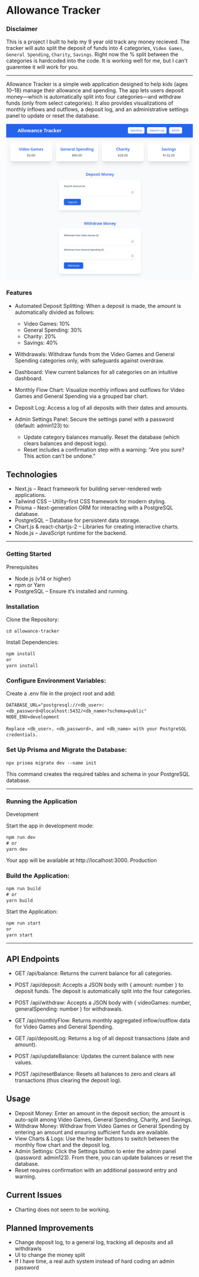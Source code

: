 # Allowance Tracker

### Disclaimer
This is a project I built to help my 9 year old track any money recieved.  The tracker will auto split the deposit of funds into 4 categories, ```Video Games```, ```General Spending```, ```Charity```, ```Savings```.  Right now the % split between the categories is hardcoded into the code.  It is working well for me, but I can't guarentee it will work for you.

---
Allowance Tracker is a simple web application designed to help kids (ages 10–18) manage their allowance and spending. The app lets users deposit money—which is automatically split into four categories—and withdraw funds (only from select categories). It also provides visualizations of monthly inflows and outflows, a deposit log, and an administrative settings panel to update or reset the database.

![Screenshot](Screenshot.png)


### Features

- Automated Deposit Splitting:
    When a deposit is made, the amount is automatically divided as follows:
   - Video Games: 10%
    -  General Spending: 30%
    - Charity: 20%
     - Savings: 40%

- Withdrawals:
    Withdraw funds from the Video Games and General Spending categories only, with safeguards against overdraw.

- Dashboard:
    View current balances for all categories on an intuitive dashboard.

- Monthly Flow Chart:
    Visualize monthly inflows and outflows for Video Games and General Spending via a grouped bar chart.

- Deposit Log:
    Access a log of all deposits with their dates and amounts.

- Admin Settings Panel:
    Secure the settings panel with a password (default: admin123) to:
	- Update category balances manually.
        Reset the database (which clears balances and deposit logs).
    - Reset includes a confirmation step with a warning: "Are you sure? This action can't be undone."

## Technologies

- Next.js – React framework for building server-rendered web applications.
- Tailwind CSS – Utility-first CSS framework for modern styling.
- Prisma – Next-generation ORM for interacting with a PostgreSQL database.
- PostgreSQL – Database for persistent data storage.
- Chart.js & react-chartjs-2 – Libraries for creating interactive charts.
- Node.js – JavaScript runtime for the backend.
---

### Getting Started
Prerequisites
- Node.js (v14 or higher)
- npm or Yarn
- PostgreSQL – Ensure it’s installed and running.

### Installation
Clone the Repository:
```git clone https://github.com/yourusername/allowance-tracker.git
cd allowance-tracker
```

Install Dependencies:
```
npm install
or
yarn install
```
### Configure Environment Variables:
Create a .env file in the project root and add:
```
DATABASE_URL="postgresql://<db_user>:<db_password>@localhost:5432/<db_name>?schema=public"
NODE_ENV=development

Replace <db_user>, <db_password>, and <db_name> with your PostgreSQL credentials.
````
### Set Up Prisma and Migrate the Database:

```
npx prisma migrate dev --name init
````
This command creates the required tables and schema in your PostgreSQL database.

---

### Running the Application
Development

Start the app in development mode:
```
npm run dev
# or
yarn dev
````
Your app will be available at http://localhost:3000.
Production

### Build the Application:
```
npm run build
# or
yarn build
````

Start the Application:
 ```
npm run start
or
yarn start
```

---
## API Endpoints

- GET /api/balance:
    Returns the current balance for all categories.

- POST /api/deposit:
    Accepts a JSON body with { amount: number } to deposit funds. The deposit is automatically split into the four categories.
-  POST /api/withdraw:
    Accepts a JSON body with { videoGames: number, generalSpending: number } for withdrawals.

- GET /api/monthlyFlow:
    Returns monthly aggregated inflow/outflow data for Video Games and General Spending.

- GET /api/depositLog:
    Returns a log of all deposit transactions (date and amount).

- POST /api/updateBalance:
    Updates the current balance with new values.

- POST /api/resetBalance:
    Resets all balances to zero and clears all transactions (thus clearing the deposit log).

## Usage

- Deposit Money:
    Enter an amount in the deposit section; the amount is auto-split among Video Games, General Spending, Charity, and Savings.
- Withdraw Money:
    Withdraw from Video Games or General Spending by entering an amount and ensuring sufficient funds are available.
- View Charts & Logs:
    Use the header buttons to switch between the monthly flow chart and the deposit log.
- Admin Settings:
    Click the Settings button to enter the admin panel (password: admin123). From there, you can update balances or reset the database.
- Reset requires confirmation with an additional password entry and warning.

## Current Issues
- Charting does not seem to be working.

## Planned Improvements
- Change deposit log, to a general log, tracking all deposits and all withdrawls
- UI to change the money split
- If I have time, a real auth system instead of hard coding an admin password
